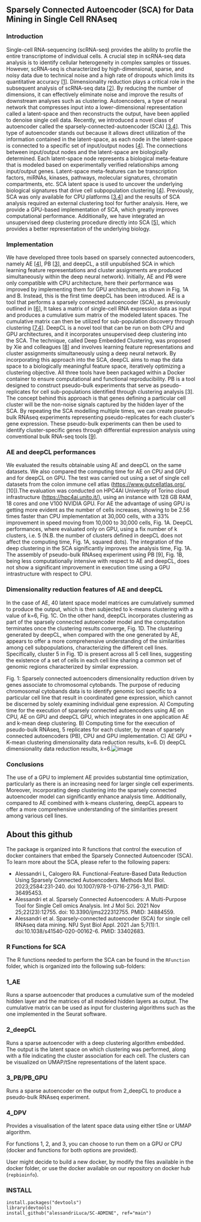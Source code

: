 ## Sparsely Connected Autoencoder (SCA) for Data Mining in Single Cell RNAseq

### Introduction

Single-cell RNA-sequencing (scRNA-seq) provides the ability to profile the entire transcriptome of individual cells. A crucial step in scRNA-seq data analysis is to identify cellular heterogeneity in complex samples or tissues. However, scRNA-seq is characterized by high-dimensional, sparse, and noisy data due to technical noise and a high rate of dropouts which limits its quantitative accuracy [[1](https://pubmed.ncbi.nlm.nih.gov/33959753/)].
Dimensionality reduction plays a critical role in the subsequent analysis of scRNA-seq data [[2](https://pubmed.ncbi.nlm.nih.gov/33833778/)]. By reducing the number of dimensions, it can effectively eliminate noise and improve the results of downstream analyses such as clustering.
Autoencoders, a type of neural network that compresses input into a lower-dimensional representation called a latent-space and then reconstructs the output, have been applied to denoise single cell data. Recently, we introduced a novel class of autoencoder called the sparsely-connected-autoencoder (SCA) [[3](https://pubmed.ncbi.nlm.nih.gov/34884559/),[4](https://pubmed.ncbi.nlm.nih.gov/33402683/)]. This type of autoencoder stands out because it allows direct utilization of the information contained in the latent-space, as each node in the latent-space is connected to a specific set of input/output nodes [[4](https://pubmed.ncbi.nlm.nih.gov/33402683/)].
The connections between input/output nodes and the latent-space are biologically determined. Each latent-space node represents a biological meta-feature that is modeled based on experimentally verified relationships among input/output genes. Latent-space meta-features can be transcription factors, miRNAs, kinases, pathways, molecular signatures, chromatin compartments, etc. SCA latent space is used to uncover the underlying biological signatures that drive cell subpopulation clustering [[4](https://pubmed.ncbi.nlm.nih.gov/33402683/)].
Previously, SCA was only available for CPU platforms [[3](https://pubmed.ncbi.nlm.nih.gov/34884559/),[4](https://pubmed.ncbi.nlm.nih.gov/33402683/)] and the results of SCA analysis required an external clustering tool for further analysis. Here, we provide a GPU-based implementation of SCA, which greatly improves computational performance. Additionally, we have integrated an unsupervised deep clustering procedure directly into SCA [[5](https://arxiv.org/abs/1511.06335)], which provides a better representation of the underlying biology.

### Implementation

We have developed three tools based on sparsely connected autoencoders, namely AE [[4](https://pubmed.ncbi.nlm.nih.gov/33402683/)], PB [[3](https://pubmed.ncbi.nlm.nih.gov/34884559/)], and deepCL, a still unpublished SCA in which learning feature representations and cluster assignments are produced simultaneously within the deep neural network). Initially, AE and PB were only compatible with CPU architecture, here their performance was improved by implementing them for GPU architecture, as shown in Fig. 1A and B. Instead, this is the first time deepCL has been introduced.
AE is a tool that performs a sparsely connected autoencoder (SCA), as previously outlined in [[6](https://pubmed.ncbi.nlm.nih.gov/36495453/)], It takes a matrix of single-cell RNA expression data as input and produces a cumulative sum matrix of the modeled latent spaces. The cumulative matrix can then be utilized for sub-population discovery through clustering [[7](https://pubmed.ncbi.nlm.nih.gov/36410733/),[4](https://pubmed.ncbi.nlm.nih.gov/33402683/)].
DeepCL is a novel tool that can be run on both CPU and GPU architectures, and it incorporates unsupervised deep clustering into the SCA. The technique, called Deep Embedded Clustering, was proposed by Xie and colleagues [[8](https://arxiv.org/abs/1511.06335)] and involves learning feature representations and cluster assignments simultaneously using a deep neural network. By incorporating this approach into the SCA, deepCL aims to map the data space to a biologically meaningful feature space, iteratively optimizing a clustering objective.
All three tools have been packaged within a Docker container to ensure computational and functional reproducibility. PB is a tool designed to construct pseudo-bulk experiments that serve as pseudo-replicates for cell sub-populations identified through clustering analysis [3]. The concept behind this approach is that genes defining a particular cell cluster will be the non-noise signals captured by the hidden layer of the SCA. By repeating the SCA modelling multiple times, we can create pseudo-bulk RNAseq experiments representing pseudo-replicates for each cluster's gene expression. These pseudo-bulk experiments can then be used to identify cluster-specific genes through differential expression analysis using conventional bulk RNA-seq tools [[9](https://pubmed.ncbi.nlm.nih.gov/36495455/)].


### AE and deepCL performances

We evaluated the results obtainable using AE and deepCL on the same datasets. We also compared the computing time for AE on CPU and GPU and for deepCL on GPU. The test was carried out using a set of single cell datasets from the colon immune cell atlas (https://www.gutcellatlas.org/, [10]).The evaluation was conducted on HPC4AI University of Torino cloud infrastructure (https://hpc4ai.unito.it/), using an instance with 128 GB RAM, 18 cores and one V100 NVIDIA GPU. 
For AE the advantage of using GPU is getting more evident as the number of cells increases, showing to be 2.56 times faster than CPU implementation at 30,000 cells, with a 33% improvement in speed moving from 10,000 to 30,000 cells, Fig. 1A. DeepCL performances, where evaluated only on GPU, using a fix number of k clusters, i.e. 5 (N.B. the number of clusters defined in deepCL does not affect the computing time, Fig. 1A, squared dots). The integration of the deep clustering in the SCA significantly improves the analysis time, Fig. 1A. The assembly of pseudo-bulk RNAseq experiment using PB [9], Fig. 1B, being less computationally intensive with respect to AE and deepCL, does not show a significant improvement in execution time using a GPU intrastructure with respect to CPU.

### Dimensionality reduction features of AE and deepCL

In the case of AE, 40 latent space model matrices are cumulatively summed to produce the output, which is then subjected to k-means clustering with a value of k=6, Fig. 1C. On the other hand, deepCL incorporates clustering as part of the sparsely connected autoencoder model and the computation terminates once the clustering results converge, Fig. 1D. The clustering generated by deepCL, when compared with the one generated by AE, appears to offer a more comprehensive understanding of the similarities among cell subpopulations, characterizing the different cell lines. Specifically, cluster 5 in Fig. 1D is present across all 5 cell lines, suggesting the existence of a set of cells in each cell line sharing a common set of genomic regions characterized by similar expression.



Fig. 1: Sparsely connected autoencoders dimensionality reduction driven by genes associate to chromosomal cytobands. The purpose of reducing chromosomal cytobands data is to identify genomic loci specific to a particular cell line that result in coordinated gene expression, which cannot be discerned by solely examining individual gene expression. A) Computing time for the execution of sparsely connected autoencoders using AE on CPU, AE on GPU and deepCL GPU, which integrates in one application AE and k-mean deep clustering. B) Computing time for the execution of pseudo-bulk RNAseq, 5 replicates for each cluster, by mean of sparsely connected autoencoders (PB), CPU and GPU implementation. C) AE GPU + K-mean clustering dimensionality data reduction results, k=6. D) deepCL dimensionality data reduction results, k=6.![image](https://github.com/alessandriLuca/SC-ADMINE/assets/10886147/f4c56a33-30b9-450f-b168-a8a5909f0ff0)

### Conclusions

The use of a GPU to implement AE provides substantial time optimization, particularly as there is an increasing need for larger single cell experiments. Moreover, incorporating deep clustering into the sparsely connected autoencoder model can significantly enhance analysis time. Additionally, compared to AE combined with k-means clustering, deepCL appears to offer a more comprehensive understanding of the similarities present among various cell lines.



## About this github

The package is organized into R functions that control the execution of docker containers that embed the Sparsely Connected Autoencoder (SCA). To learn more about the SCA, please refer to the following papers:

- Alessandri L, Calogero RA. Functional-Feature-Based Data Reduction Using Sparsely Connected Autoencoders. Methods Mol Biol. 2023;2584:231-240. doi 10.1007/978-1-0716-2756-3_11. PMID: 36495453.
- Alessandri et al. Sparsely Connected Autoencoders: A Multi-Purpose Tool for Single Cell omics Analysis. Int J Mol Sci. 2021 Nov 25;22(23):12755. doi: 10.3390/ijms222312755. PMID: 34884559.
- Alessandri et al. Sparsely-connected autoencoder (SCA) for single cell RNAseq data mining. NPJ Syst Biol Appl. 2021 Jan 5;7(1):1. doi:10.1038/s41540-020-00162-6. PMID: 33402683.

### R Functions for SCA
The R functions needed to perform the SCA can be found in the `RFunction` folder, which is organized into the following sub-folders:

### 1_AE
Runs a sparse autoencoder that produces a cumulative sum of the modeled hidden layer and the matrices of all modeled hidden layers as output. The cumulative matrix can be used as input for clustering algorithms such as the one implemented in the Seurat software.

### 2_deepCL
Runs a sparse autoencoder with a deep clustering algorithm embedded. The output is the latent space on which clustering was performed, along with a file indicating the cluster association for each cell. The clusters can be visualized on UMAP/tSne representations of the latent space.

### 3_PB/PB_GPU
Runs a sparse autoencoder on the output from 2_deepCL to produce a pseudo-bulk RNAseq experiment.

### 4_DPV
Provides a visualisation of the latent space data using either tSne or UMAP algorithm.

For functions 1, 2, and 3, you can choose to run them on a GPU or CPU (docker and functions for both options are provided).

User might decide to build a new docker, by modify the files available in the docker folder, or use the docker available on our repository on docker hub (`repbioinfo`). 

### INSTALL 
```
install.packages("devtools")
library(devtools)
install_github("alessandriLuca/SC-ADMINE", ref="main")
```
